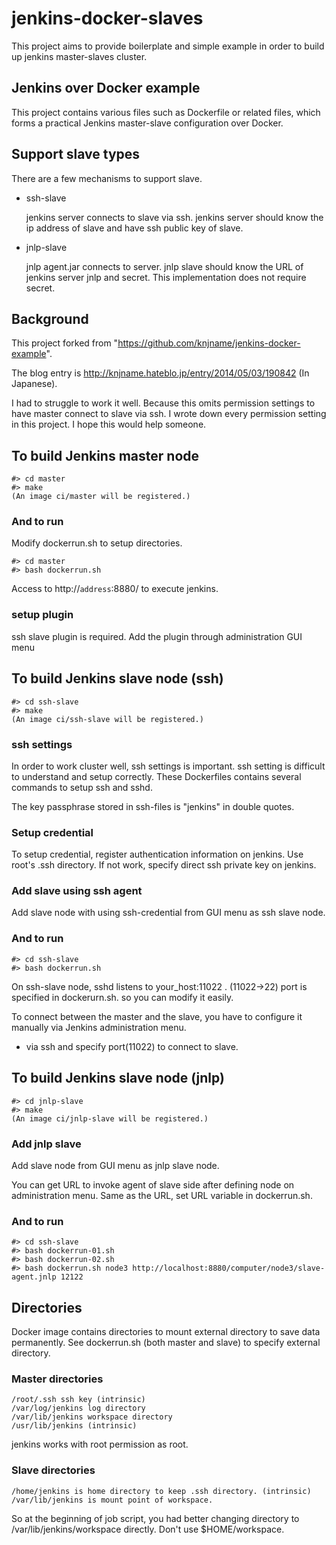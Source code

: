 # jenkins-docker-slaves

This project aims to provide boilerplate and simple example in order to build up jenkins master-slaves cluster. 

## Jenkins over Docker example

This project contains various files such as Dockerfile or related files, 
which forms a practical Jenkins master-slave configuration over Docker.

## Support slave types

There are a few mechanisms to support slave.

- ssh-slave

  jenkins server connects to slave via ssh. jenkins server should know the ip address of slave and have ssh public key of slave.
  
- jnlp-slave

  jnlp agent.jar connects to server. jnlp slave should know the URL of jenkins server jnlp and secret.
  This implementation does not require secret.


## Background

This project forked from "https://github.com/knjname/jenkins-docker-example".

The blog entry is http://knjname.hateblo.jp/entry/2014/05/03/190842 (In Japanese).

I had to struggle to work it well. Because this omits permission settings to have
master connect to slave via ssh. I wrote down every permission setting in this project.
I hope this would help someone.



## To build Jenkins master node

```
#> cd master
#> make
(An image ci/master will be registered.)
```

### And to run

Modify dockerrun.sh to setup directories.

```
#> cd master
#> bash dockerrun.sh
```

Access to http://`address`:8880/ to execute jenkins.


### setup plugin

  ssh slave plugin is required.
  Add the plugin through administration GUI menu 



## To build Jenkins slave node (ssh)

```
#> cd ssh-slave
#> make
(An image ci/ssh-slave will be registered.)
```

### ssh settings

In order to work cluster well, ssh settings is important. ssh setting is difficult to understand and setup correctly.
These Dockerfiles contains several commands to setup ssh and sshd.

The key passphrase stored in ssh-files is "jenkins" in double quotes.
 
### Setup credential

  To setup credential, register authentication information on jenkins.
  Use root's .ssh directory.
  If not work, specify direct ssh private key on jenkins.
  
### Add slave using ssh agent

  Add slave node with using ssh-credential from GUI menu as ssh slave node.
  
  
### And to run

```
#> cd ssh-slave
#> bash dockerrun.sh
```

On ssh-slave node, sshd listens to your_host:11022 .  (11022->22)  port is specified in dockerurn.sh. so you can modify it easily.

To connect between the master and the slave, you have to configure it manually 
via Jenkins administration menu.

- via ssh and specify port(11022) to connect to slave.


## To build Jenkins slave node (jnlp)


```
#> cd jnlp-slave
#> make
(An image ci/jnlp-slave will be registered.)
```

### Add jnlp slave

 Add slave node from GUI menu as jnlp slave node.

 You can get URL to invoke agent of slave side after defining node on administration menu. 
 Same as the URL, set URL variable in dockerrun.sh. 


### And to run

```
#> cd ssh-slave
#> bash dockerrun-01.sh
#> bash dockerrun-02.sh
#> bash dockerrun.sh node3 http://localhost:8880/computer/node3/slave-agent.jnlp 12122
```




## Directories

  Docker image contains directories to mount external directory to save data permanently. 
  See dockerrun.sh (both master and slave) to specify external directory.

### Master directories

```
/root/.ssh ssh key (intrinsic)
/var/log/jenkins log directory
/var/lib/jenkins workspace directory
/usr/lib/jenkins (intrinsic)
```
jenkins works with root permission as root. 


### Slave directories

```
/home/jenkins is home directory to keep .ssh directory. (intrinsic)
/var/lib/jenkins is mount point of workspace.
```

So at the beginning of job script, you had better changing directory to /var/lib/jenkins/workspace directly.
Don't use $HOME/workspace.














